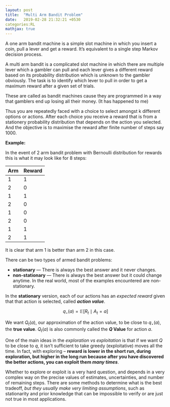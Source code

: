 ```yaml
---
layout: post
title:  "Multi Arm Bandit Problem"
date:   2019-02-28 21:32:21 +0530
categories:RL
mathjax: true
---
```


A one arm bandit machine is a simple slot machine in which you insert a coin, pull a lever and get a reward. It’s equivalent to a single step Markov decision process. 

A multi arm bandit is a complicated slot machine in which there are multiple lever which a gambler can pull and each lever gives a different reward based on its probability distribution which is unknown to the gambler obviously.  The task is to identify which lever to pull in order to get a maximum reward after a given set of trials. 

These are called as bandit machines cause they are programmed in a way that gamblers end up losing all their money. (It has happened to me)

Thus you are repeatedly faced with a choice to select amongst k different options or actions. After each choice you receive a reward that is from a stationery probability distribution that depends on the action you selected. And the objective is to maximise the reward after finite number of steps say 1000. 

**Example:**

In the event of 2 arm bandit problem with Bernoulli distribution for rewards this is what it may look like for 8 steps: 
 
Arm | Reward 
--- | --- 
1 | 1
2 | 0
1| 1
2 | 0
1 | 0
2 | 0
1| 1
2 | 1

It is clear that arm 1 is better than arm 2 in this case. 

There can be two types of armed bandit problems:
* **stationary** — There is always the best answer and it never changes.
* **non-stationary** — There is always the best answer but it could change anytime.
In the real world, most of the examples encountered are non-stationary. 

In the **stationary** version, each of our actions has an *expected reward* given that that action is selected, called ***action value***.

$$q_\star(a) = \mathbb{E}[R_t \ \mid \ A_t = a]$$

We want $Q_t(a)$, our approximation of the action value, to be close to $q_\star(a)$, the **true value**.  $Q_t(a)$ is also commonly called the **$Q$ Value** for action $a$.

One of the main ideas in the *exploration vs exploitation* is that if we want $Q$ to be close to $q$, it isn’t sufficient to take greedy (exploitative) moves all the time. In fact, with exploring – **reward is lower in the short run, during exploration, but higher in the long run because after you have discovered the better actions, you can exploit them *many times***.

Whether to explore or exploit is a very hard question, and depends in a very complex way on the precise values of estimates, uncertainties, and number of remaining steps. There are some methods to determine what is the best tradeoff, *but they usually make very limiting assumptions*, such as stationarity and prior knowledge that can be impossible to verify or are just not true in most applications.
